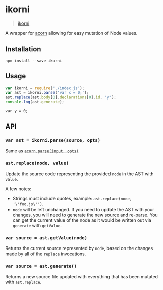 # ikorni

> [ikorni](https://en.wiktionary.org/wiki/%C3%ADkorni)

A wrapper for [acorn](https://ghub.io/acorn) allowing for easy mutation of Node
values.

## Installation

```text
npm install --save ikorni
```

## Usage

```js
var ikorni = require('./index.js');
var ast = ikorni.parse('var x = 0;');
ast.replace(ast.body[0].declarations[0].id, 'y');
console.log(ast.generate);
```

```
var y = 0;
```

## API

### `var ast = ikorni.parse(source, opts)`

Same as
[`acorn.parse(input, opts)`](https://github.com/acornjs/acorn#main-parser)

### `ast.replace(node, value)`

Update the source code representing the provided `node` in the AST with
`value`.

A few notes:
  * Strings must include quotes, example: `ast.replace(node, '\'foo.js\'')`.
  * `node` will be left unchanged. If you need to update the AST with your
    changes, you will need to generate the new source and re-parse. You can get
    the current value of the node as it would be written out via `generate`
    with `getValue`.

### `var source = ast.getValue(node)`

Returns the current source represented by `node`, based on the changes made by
all of the `replace` invocations.

### `var source = ast.generate()`

Returns a new source file updated with everything that has been mutated with
`ast.replace`.
